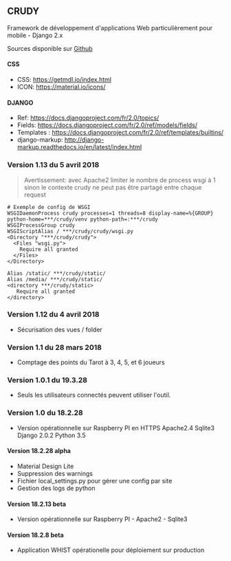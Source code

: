 ## CRUDY

Framework de développement d'applications Web 
    particulièrement pour mobile - Django 2.x

Sources disponible sur [Github](https://github.com/pbillerot/crudy)

#### CSS
- CSS: <https://getmdl.io/index.html>
- ICON: <https://material.io/icons/>

#### DJANGO 
- Ref: <https://docs.djangoproject.com/fr/2.0/topics/>
- Fields: <https://docs.djangoproject.com/fr/2.0/ref/models/fields/>
- Templates : <https://docs.djangoproject.com/fr/2.0/ref/templates/builtins/>
- django-markup: <http://django-markup.readthedocs.io/en/latest/index.html> 

### Version 1.13 du 5 avril 2018
> Avertissement: avec Apache2 limiter le nombre de process wsgi à 1 \
> sinon le contexte crudy ne peut pas être partagé entre chaque request
```
# Exemple de config de WSGI 
WSGIDaemonProcess crudy processes=1 threads=8 display-name=%{GROUP} python-home=***/crudy/venv python-path=:***/crudy
WSGIProcessGroup crudy
WSGIScriptAlias / ***/crudy/crudy/wsgi.py
<Directory "***/crudy/crudy">
  <Files "wsgi.py">
    Require all granted
  </Files>
</Directory>

Alias /static/ ***/crudy/static/
Alias /media/ ***/crudy/static/
<directory ***/crudy/static>
   Require all granted
</directory>
```

### Version 1.12 du 4 avril 2018
- Sécurisation des vues / folder

### Version 1.1 du 28 mars 2018
- Comptage des points du Tarot à 3, 4, 5, et 6 joueurs

### Version 1.0.1 du 19.3.28
- Seuls les utilisateurs connectés peuvent utiliser l'outil.

### Version 1.0 du 18.2.28
- Version opérationnelle sur Raspberry PI en HTTPS Apache2.4 Sqlite3 Django 2.0.2 Python 3.5

#### Version 18.2.28 alpha
- Material Design Lite
- Suppression des warnings
- Fichier local_settings.py pour gérer une config par site
- Gestion des logs de python

#### Version 18.2.13 beta
- Version opérationnelle sur Raspberry PI - Apache2 - Sqlite3

#### Version 18.2.8 beta
- Application WHIST opérationelle pour déploiement sur production